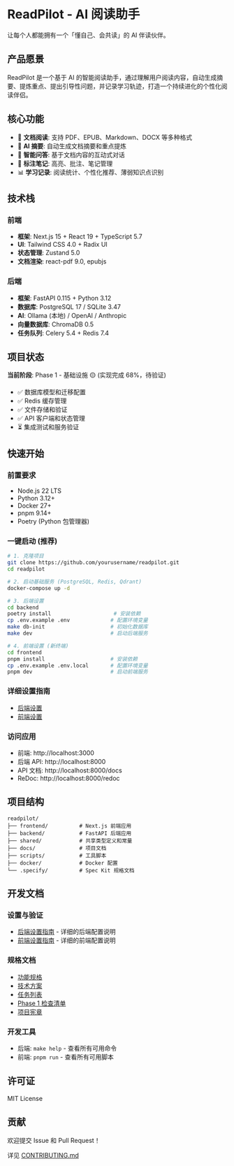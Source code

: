 # ReadPilot - AI 阅读助手

让每个人都能拥有一个「懂自己、会共读」的 AI 伴读伙伴。

## 产品愿景

ReadPilot 是一个基于 AI 的智能阅读助手，通过理解用户阅读内容，自动生成摘要、提炼重点、提出引导性问题，并记录学习轨迹，打造一个持续进化的个性化阅读伴侣。

## 核心功能

- 📄 **文档阅读**: 支持 PDF、EPUB、Markdown、DOCX 等多种格式
- 🤖 **AI 摘要**: 自动生成文档摘要和重点提炼
- 💬 **智能问答**: 基于文档内容的互动式对话
- 📝 **标注笔记**: 高亮、批注、笔记管理
- 📊 **学习记录**: 阅读统计、个性化推荐、薄弱知识点识别

## 技术栈

### 前端

- **框架**: Next.js 15 + React 19 + TypeScript 5.7
- **UI**: Tailwind CSS 4.0 + Radix UI
- **状态管理**: Zustand 5.0
- **文档渲染**: react-pdf 9.0, epubjs

### 后端

- **框架**: FastAPI 0.115 + Python 3.12
- **数据库**: PostgreSQL 17 / SQLite 3.47
- **AI**: Ollama (本地) / OpenAI / Anthropic
- **向量数据库**: ChromaDB 0.5
- **任务队列**: Celery 5.4 + Redis 7.4

## 项目状态

**当前阶段**: Phase 1 - 基础设施 🟡 (实现完成 68%，待验证)

- ✅ 数据库模型和迁移配置
- ✅ Redis 缓存管理
- ✅ 文件存储和验证
- ✅ API 客户端和状态管理
- ⏳ 集成测试和服务验证

## 快速开始

### 前置要求

- Node.js 22 LTS
- Python 3.12+
- Docker 27+
- pnpm 9.14+
- Poetry (Python 包管理器)

### 一键启动 (推荐)

```bash
# 1. 克隆项目
git clone https://github.com/yourusername/readpilot.git
cd readpilot

# 2. 启动基础服务 (PostgreSQL, Redis, Qdrant)
docker-compose up -d

# 3. 后端设置
cd backend
poetry install                    # 安装依赖
cp .env.example .env             # 配置环境变量
make db-init                     # 初始化数据库
make dev                         # 启动后端服务

# 4. 前端设置 (新终端)
cd frontend
pnpm install                     # 安装依赖
cp .env.example .env.local       # 配置环境变量
pnpm dev                         # 启动前端服务
```

### 详细设置指南

- [后端设置](./backend/SETUP.md)
- [前端设置](./frontend/SETUP.md)

### 访问应用

- 前端: http://localhost:3000
- 后端 API: http://localhost:8000
- API 文档: http://localhost:8000/docs
- ReDoc: http://localhost:8000/redoc

## 项目结构

```
readpilot/
├── frontend/          # Next.js 前端应用
├── backend/           # FastAPI 后端应用
├── shared/            # 共享类型定义和常量
├── docs/              # 项目文档
├── scripts/           # 工具脚本
├── docker/            # Docker 配置
└── .specify/          # Spec Kit 规格文档
```

## 开发文档

### 设置与验证

- [后端设置指南](./backend/SETUP.md) - 详细的后端配置说明
- [前端设置指南](./frontend/SETUP.md) - 详细的前端配置说明

### 规格文档

- [功能规格](.specify/specs/001-core-reading-experience/spec.md)
- [技术方案](.specify/specs/001-core-reading-experience/plan.md)
- [任务列表](.specify/specs/001-core-reading-experience/tasks.md)
- [Phase 1 检查清单](.specify/specs/001-core-reading-experience/phase1-checklist.md)
- [项目宪章](.specify/memory/constitution.md)

### 开发工具

- 后端: `make help` - 查看所有可用命令
- 前端: `pnpm run` - 查看所有可用脚本

## 许可证

MIT License

## 贡献

欢迎提交 Issue 和 Pull Request！

详见 [CONTRIBUTING.md](./CONTRIBUTING.md)
